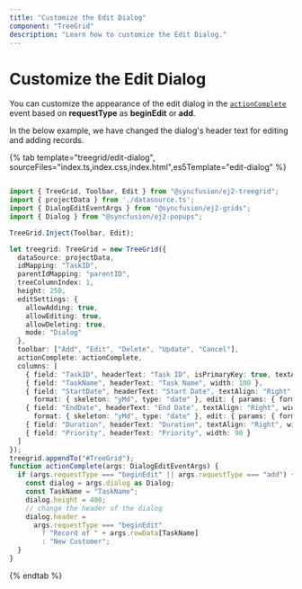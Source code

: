 ```yaml
---
title: "Customize the Edit Dialog"
component: "TreeGrid"
description: "Learn how to customize the Edit Dialog."
---
```


# Customize the Edit Dialog

You can customize the appearance of the edit dialog in the [`actionComplete`](../api/treegrid/#actioncomplete) event based on **requestType** as **beginEdit** or **add**.

In the below example, we have changed the dialog's header text for editing and adding records.

{% tab template="treegrid/edit-dialog", sourceFiles="index.ts,index.css,index.html",es5Template="edit-dialog" %}

```typescript

import { TreeGrid, Toolbar, Edit } from "@syncfusion/ej2-treegrid";
import { projectData } from './datasource.ts';
import { DialogEditEventArgs } from "@syncfusion/ej2-grids";
import { Dialog } from "@syncfusion/ej2-popups";

TreeGrid.Inject(Toolbar, Edit);

let treegrid: TreeGrid = new TreeGrid({
  dataSource: projectData,
  idMapping: "TaskID",
  parentIdMapping: "parentID",
  treeColumnIndex: 1,
  height: 250,
  editSettings: {
    allowAdding: true,
    allowEditing: true,
    allowDeleting: true,
    mode: "Dialog"
  },
  toolbar: ["Add", "Edit", "Delete", "Update", "Cancel"],
  actionComplete: actionComplete,
  columns: [
    { field: "TaskID", headerText: "Task ID", isPrimaryKey: true, textAlign: "Right", width: 70 },
    { field: "TaskName", headerText: "Task Name", width: 100 },
    { field: "StartDate", headerText: "Start Date", textAlign: "Right", width: 90, editType: "datepickeredit",
      format: { skeleton: "yMd", type: "date" }, edit: { params: { format: "y/M/d" } } },
    { field: "EndDate", headerText: "End Date", textAlign: "Right", width: 90, editType: "datepickeredit",
      format: { skeleton: "yMd", type: "date" }, edit: { params: { format: "y/M/d" } } },
    { field: "Duration", headerText: "Duration", textAlign: "Right", width: 90 },
    { field: "Priority", headerText: "Priority", width: 90 }
  ]
});
treegrid.appendTo("#TreeGrid");
function actionComplete(args: DialogEditEventArgs) {
  if (args.requestType === "beginEdit" || args.requestType === "add") {
    const dialog = args.dialog as Dialog;
    const TaskName = "TaskName";
    dialog.height = 400;
    // change the header of the dialog
    dialog.header =
      args.requestType === "beginEdit"
        ? "Record of " + args.rowData[TaskName]
        : "New Customer";
  }
}

```

{% endtab %}